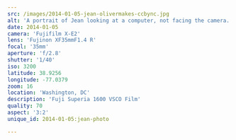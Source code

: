 ```yaml
---
src: /images/2014-01-05-jean-olivermakes-ccbync.jpg
alt: 'A portrait of Jean looking at a computer, not facing the camera.'
date: 2014-01-05
camera: 'Fujifilm X-E2'
lens: 'Fujinon XF35mmF1.4 R'
focal: '35mm'
aperture: 'f/2.8'
shutter: '1/40'
iso: 3200
latitude: 38.9256
longitude: -77.0379
zoom: 16
location: 'Washington, DC'
description: 'Fuji Superia 1600 VSCO Film'
quality: 70
aspect: '3:2'
unique_id: 2014-01-05:jean-photo

---
```

